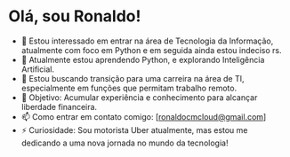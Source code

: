 # Olá, sou Ronaldo!

- 👀 Estou interessado em entrar na área de Tecnologia da Informação, atualmente com foco em Python e em seguida ainda estou indeciso rs.
- 🌱 Atualmente estou aprendendo Python, e explorando Inteligência Artificial.
- 💼 Estou buscando transição para uma carreira na área de TI, especialmente em funções que permitam trabalho remoto.
- 🎯 Objetivo: Acumular experiência e conhecimento para alcançar liberdade financeira.
- 📫 Como entrar em contato comigo: [ronaldocmcloud@gmail.com]
- ⚡ Curiosidade: Sou motorista Uber atualmente, mas estou me dedicando a uma nova jornada no mundo da tecnologia!
